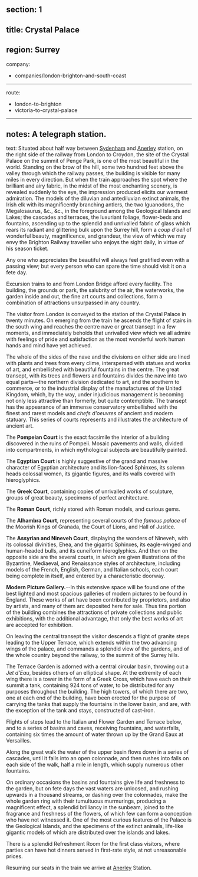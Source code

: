 section: 1
----
title: Crystal Palace
----
region: Surrey
----
company:
- companies/london-brighton-and-south-coast
----
route:
- london-to-brighton
- victoria-to-crystal-palace
----
notes: A telegraph station.
----
text: Situated about half way between [Sydenham](/stations/sydenham) and [Anerley](/stations/anerley) station, on the right side of the railway from London to Croydon, the site of the Crystal Palace on the summit of Penge Park, is one of the most beautiful in the world. Standing on the brow of the hill, some two hundred feet above the valley through which the railway passes, the building is visible for many miles in every direction. But when the train approaches the spot where the brilliant and airy fabric, in the midst of the most enchanting scenery, is revealed suddenly to the eye, the impression produced elicits our warmest admiration. The models of the diluvian and antediluvian extinct animals, the Irish elk with its magnificently branching antlers, the two Iguanodons, the Megalosaurus, &c., &c., in the foreground among the Geological Islands and Lakes; the cascades and terraces, the luxuriant foliage, flower-beds and fountains, ascending up to the splendid and unrivalled fabric of glass which rears its radiant and glittering bulk upon the Surrey hill, form a *coup d'oeil* of wonderful beauty, magnificence, and grandeur, the view of which we may envy the Brighton Railway traveller who enjoys the sight daily, in virtue of his season ticket.

Any one who appreciates the beautiful will always feel gratified even with a passing view; but every person who can spare the time should visit it on a fete day.

Excursion trains to and from London Bridge afford every facility. The building, the grounds or park, the salubrity of the air, the waterworks, the garden inside and out, the fine art courts and collections, form a combination of attractions unsurpassed in any country.

The visitor from London is conveyed to the station of the Crystal Palace in twenty minutes. On emerging from the train he ascends the flight of stairs in the south wing and reaches the centre nave or great transept in a few moments, and immediately beholds that unrivalled view which we all admire with feelings of pride and satisfaction as the most wonderful work human hands and mind have yet achieved.

The whole of the sides of the nave and the divisions on either side are lined with plants and trees from every clime, interspersed with statues and works of art, and embellished with beautiful fountains in the centre. The great transept, with its trees and flowers and fountains divides the nave into two equal parts—the northern division dedicated to art, and the southern to commerce, or to the industrial display of the manufactures of the United Kingdom, which, by the way, under injudicious management is becoming not only less attractive than formerly, but quite contemptible. The transept has the appearance of an immense conservatory embellished with the finest and rarest models and *chefs d'oeuvres* of ancient and modern statuary. This series of courts represents and illustrates the architecture of ancient art.

The **Pompeian Court** is the exact facsimile the interior of a building discovered in the ruins of Pompeii. Mosaic pavements and walls, divided into compartments, in which mythological subjects are beautifully painted.

The **Egyptian Court** is highly suggestive of the grand and massive character of Egyptian architecture and its lion-faced Sphinxes, its solemn heads colossal women, its gigantic figures, and its walls covered with hieroglyphics.

The **Greek Court**, containing copies of unrivalled works of sculpture, groups of great beauty, specimens of perfect architecture.

The **Roman Court**, richly stored with Roman models, and curious gems.

The **Alhambra Court**, representing several courts of the *famous palace* of the Moorish Kings of Granada, the Court of Lions, and Hall of Justice.

The **Assyrian and Nineveh Court**, displaying the wonders of Nineveh, with its colossal divinities, Ehea, and the gigantic Sphinxes, its eagle-winged and human-headed bulls, and its cuneiform hieroglyphics. And then on the opposite side are the several courts, in which are given illustrations of the Byzantine, Mediaeval, and Renaissance styles of architecture, including models of the French, English, German, and Italian schools, each court being complete in itself, and entered by a characteristic doorway.

**Modern Picture Gallery.**--In this extensive space will be found one of the best lighted and most spacious galleries of modern pictures to be found in England. These works of art have been contributed by proprietors, and also by artists, and many of them arc deposited here for sale. Thus tins portion of the building combines the attractions of private collections and public exhibitions, with the additional advantage, that only the best works of art are accepted for exhibition.

On leaving the central transept the visitor descends a flight of granite steps leading to the Upper Terrace, which extends within the two advancing wings of the palace, and commands a splendid view of the gardens, and of the whole country beyond the railway, to the summit of the Surrey hills.

The Terrace Garden is adorned with a central circular basin, throwing out a *Jet d'Eau*, besides others of an elliptical shape. At the extremity of each wing there is a tower in the form of a Greek Cross, which have each on their summit a tank, containing 924 tons of water, to be distributed for any purposes throughout the building. The high towers, of which there are two, one at each end of the building, have been erected for the purpose of carrying the tanks that supply the fountains in the lower basin, and are, with the exception of the tank and stays, constructed of cast-iron.

Flights of steps lead to the Italian and Flower Garden and Terrace below, and to a series of basins and caves, receiving fountains, and waterfalls, containing six times the amount of water thrown up by the Grand Eaux at Versailles.

Along the great walk the water of the upper basin flows down in a series of cascades, until it falls into an open colonnade, and then rushes into falls on each side of the walk, half a mile in length, which supply numerous other fountains.

On ordinary occasions the basins and fountains give life and freshness to the garden, but on fete days the vast waters are unloosed, and rushing upwards in a thousand streams, or dashing over the colonnades, make the whole garden ring with their tumultuous murmurings, producing a magnificent effect, a splendid brilliancy in the sunbeam, joined to the fragrance and freshness of the flowers, of which few can form a conception who have not witnessed it. One of the most curious features of the Palace is the Geological Islands, and the specimens of the extinct animals, life-like gigantic models of which are distributed over the islands and lakes.

There is a splendid Refreshment Room for the first class visitors, where parties can have hot dinners served in first-rate style, at not unreasonable prices.

Resuming our seats in the train we arrive at [Anerley](/stations/anerley) Station.
